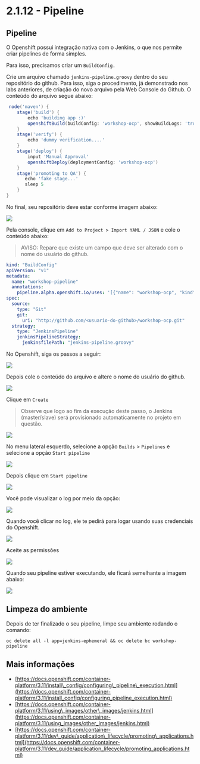 # 2.1.12 - Pipeline

## Pipeline

O Openshift possui integração nativa com o Jenkins, o que nos permite criar pipelines de forma simples.

Para isso, precisamos criar um `BuildConfig.`

Crie um arquivo chamado `jenkins-pipeline.groovy` dentro do seu repositório do github. Para isso, siga o procedimento, já demonstrado nos labs anteriores, de criação do novo arquivo pela Web Console do Github. O conteúdo do arquivo segue abaixo:

```groovy
 node('maven') {
    stage('build') {
        echo 'building app :)'
        openshiftBuild(buildConfig: 'workshop-ocp', showBuildLogs: 'true')
    }
    stage('verify') {
        echo 'dummy verification....'
    }
    stage('deploy') {
        input 'Manual Approval'
        openshiftDeploy(deploymentConfig: 'workshop-ocp')
    }
    stage('promoting to QA') {
       echo 'fake stage...'
       sleep 5
    }
}
```

No final, seu repositório deve estar conforme imagem abaixo:

![](https://raw.githubusercontent.com/guaxinim/test-drive-openshift/master/gitbook/assets/selection_282.png)

Pela console, clique em `Add to Project > Import YAML / JSON` e cole o conteúdo abaixo:

> AVISO: Repare que existe um campo que deve ser alterado com o nome do usuário do github.

```yaml
kind: "BuildConfig"
apiVersion: "v1"
metadata:
  name: "workshop-pipeline"
  annotations:
    pipeline.alpha.openshift.io/uses: '[{"name": "workshop-ocp", "kind": "DeploymentConfig"}]'
spec:
  source:
    type: "Git"
    git:
      uri: "http://github.com/<usuario-do-github>/workshop-ocp.git"
  strategy:
    type: "JenkinsPipeline"
    jenkinsPipelineStrategy:
      jenkinsfilePath: "jenkins-pipeline.groovy"
```

No Openshift, siga os passos a seguir:

![](https://raw.githubusercontent.com/guaxinim/test-drive-openshift/master/gitbook/assets/import-yaml.png)

Depois cole o conteúdo do arquivo e altere o nome do usuário do github.

![](https://raw.githubusercontent.com/guaxinim/test-drive-openshift/master/gitbook/assets/paste-yaml.png)

Clique em `Create`

> Observe que logo ao fim da execução deste passo, o Jenkins \(master/slave\) será provisionado automaticamente no projeto em questão.

![](https://raw.githubusercontent.com/guaxinim/test-drive-openshift/master/gitbook/assets/jenkins-dc.png)

No menu lateral esquerdo, selecione a opção `Builds` &gt; `Pipelines` e selecione a opção `Start pipeline`

![](https://raw.githubusercontent.com/guaxinim/test-drive-openshift/master/gitbook/assets/builds-pipelines.png)

Depois clique em `Start pipeline`

![](https://raw.githubusercontent.com/guaxinim/test-drive-openshift/master/gitbook/assets/start-pipeline.png)

Você pode visualizar o log por meio da opção:

![](https://raw.githubusercontent.com/guaxinim/test-drive-openshift/master/gitbook/assets/view-log.png)

Quando você clicar no log, ele te pedirá para logar usando suas credenciais do Openshift.

![](https://raw.githubusercontent.com/guaxinim/test-drive-openshift/master/gitbook/assets/jenkins-login.png)

Aceite as permissões

![](https://raw.githubusercontent.com/guaxinim/test-drive-openshift/master/gitbook/assets/allow-permissions.png)

Quando seu pipeline estiver executando, ele ficará semelhante a imagem abaixo:

![](https://raw.githubusercontent.com/guaxinim/test-drive-openshift/master/gitbook/assets/pipeline.png)

## Limpeza do ambiente

Depois de ter finalizado o seu pipeline, limpe seu ambiente rodando o comando:

```text
oc delete all -l app=jenkins-ephemeral && oc delete bc workshop-pipeline
```

## Mais informações

* [https://docs.openshift.com/container-platform/3.11/install\_config/configuring\_pipeline\_execution.html](https://docs.openshift.com/container-platform/3.11/install_config/configuring_pipeline_execution.html)
* [https://docs.openshift.com/container-platform/3.11/using\_images/other\_images/jenkins.html](https://docs.openshift.com/container-platform/3.11/using_images/other_images/jenkins.html)
* [https://docs.openshift.com/container-platform/3.11/dev\_guide/application\_lifecycle/promoting\_applications.html](https://docs.openshift.com/container-platform/3.11/dev_guide/application_lifecycle/promoting_applications.html)
